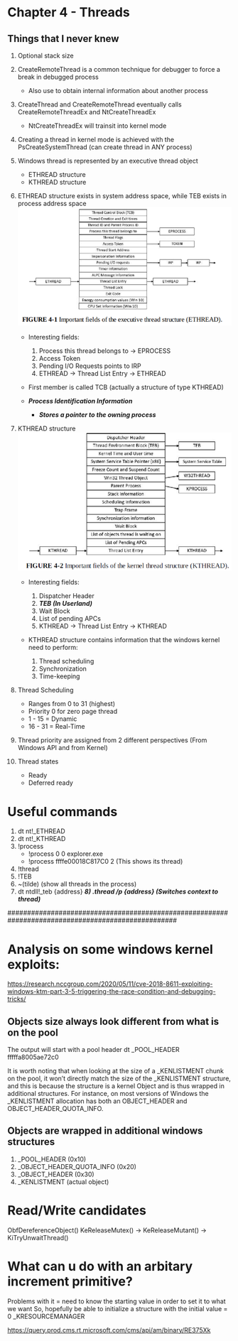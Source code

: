 # Chapter 4 - Threads

## Things that I never knew

1) Optional stack size

2) CreateRemoteThread is a common technique for debugger to force a break in debugged process
	- Also use to obtain internal information about another process
	
3) CreateThread and CreateRemoteThread eventually calls CreateRemoteThreadEx and NtCreateThreadEx
	- NtCreateThreadEx will trainsit into kernel mode

4) Creating a thread in kernel mode is achieved with the PsCreateSystemThread (can create thread in ANY process)

5) Windows thread is represented by an executive thread object 
	- ETHREAD structure
	- KTHREAD structure
	
6) ETHREAD structure exists in system address space, while TEB exists in process address space
![plot](./Images/ETHREAD.PNG)

	- Interesting fields:
		1) Process this thread belongs to -> EPROCESS
		2) Access Token
		3) Pending I/O Requests points to IRP
		4) ETHREAD -> Thread List Entry -> ETHREAD
	
	- First member is called TCB (actually a structure of type KTHREAD)
	- ***Process Identification Information***
		- ***Stores a pointer to the owning process***

7) KTHREAD structure
![plot](./Images/KTHREAD.PNG)


	- Interesting fields:
		1) Dispatcher Header
		2) ***TEB (In Userland)***
		3) Wait Block
		4) List of pending APCs
		5) KTHREAD -> Thread List Entry -> KTHREAD
		
	- KTHREAD structure contains information that the windows kernel need to perform:
		1) Thread scheduling
		2) Synchronization
		3) Time-keeping
		
8) Thread Scheduling 
	- Ranges from 0 to 31 (highest)
	- Priority 0 for zero page thread 
	- 1  - 15 = Dynamic
	- 16 - 31 = Real-Time
	
9) Thread priority are assigned from 2 different perspectives (From Windows API and from Kernel)
	
10) Thread states
	- Ready
	- Deferred ready

# Useful commands
1) dt nt!_ETHREAD
2) dt nt!_KTHREAD
3) !process 
	- !process 0 0 explorer.exe
	- !process ffffe00018C817C0 2 (This shows its thread)
4) !thread
5) !TEB
6) ~(tilde) (show all threads in the process)
7) dt ntdll!_teb {address}
***8) .thread /p {address} (Switches context to thread)***



###################################################################################################

# Analysis on some windows kernel exploits:

https://research.nccgroup.com/2020/05/11/cve-2018-8611-exploiting-windows-ktm-part-3-5-triggering-the-race-condition-and-debugging-tricks/

## Objects size always look different from what is on the pool
The output will start with a pool header
dt _POOL_HEADER fffffa8005ae72c0

It is worth noting that when looking at the size of a _KENLISTMENT chunk on the pool, it won’t directly match the size of the _KENLISTMENT structure, and this is because the structure is a kernel Object and is thus wrapped in additional structures. For instance, on most versions of Windows the _KENLISTMENT allocation has both an OBJECT_HEADER and OBJECT_HEADER_QUOTA_INFO.
## Objects are wrapped in additional windows structures

1) _POOL_HEADER (0x10)
2) _OBJECT_HEADER_QUOTA_INFO (0x20)
3) _OBJECT_HEADER (0x30)
4) _KENLISTMENT (actual object)

# Read/Write candidates
ObfDereferenceObject()
KeReleaseMutex() -> KeReleaseMutant() -> KiTryUnwaitThread()

# What can u do with an arbitary increment primitive?
Problems with it = need to know the starting value in order to set it to what we want
So, hopefully be able to initialize a structure with the initial value = 0
_KRESOURCEMANAGER

https://query.prod.cms.rt.microsoft.com/cms/api/am/binary/RE375Xk
